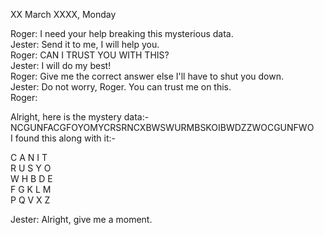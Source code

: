 XX March XXXX, Monday

Roger: I need your help breaking this mysterious data. <br>
Jester: Send it to me, I will help you. <br>
Roger: CAN I TRUST YOU WITH THIS? <br>
Jester: I will do my best! <br>
Roger: Give me the correct answer else I'll have to shut you down. <br>
Jester: Do not worry, Roger. You can trust me on this. <br>
Roger: <br>

Alright, here is the mystery data:- NCGUNFACGFOYOMYCRSRNCXBWSWURMBSKOIBWDZZWOCGUNFWO <br>
I found this along with it:-

C	A	N	I	T <br>
R	U	S	Y	O <br>
W	H	B	D	E <br>
F	G	K	L	M <br>
P	Q	V	X	Z 
<br>

Jester: Alright, give me a moment.



